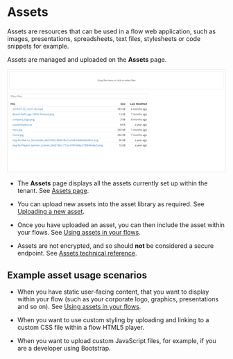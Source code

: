 # Assets

<head>
  <meta name="guidename" content="Flow"/>
  <meta name="context" content="GUID-7d21c82d-c700-437d-bdaa-ae4b0716726b"/>
</head>


Assets are resources that can be used in a flow web application, such as images, presentations, spreadsheets, text files, stylesheets or code snippets for example.

Assets are managed and uploaded on the **Assets** page.

![Assets page](../Images/img-flo-Asset_Page_nomarkup_f4f74711-c7bb-4468-8832-5eb4591e29e4.png)

-   The **Assets** page displays all the assets currently set up within the tenant. See [Assets page](c-flo-Assets_Page_f1d604a7-b133-4d4d-8dd1-4f29a62be2be.md).

-   You can upload new assets into the asset library as required. See [Uploading a new asset](t-flo-Assets_Uploading_a28577c2-84b1-44c9-8b63-37ace8968163.md).

-   Once you have uploaded an asset, you can then include the asset within your flows. See [Using assets in your flows](c-flo-Assets_Using_b67e1757-fbca-479f-94c2-590953df302f.md).

-   Assets are not encrypted, and so should **not** be considered a secure endpoint. See [Assets technical reference](r-flo-Assets_Technical_Reference_98b38258-3328-45f9-9d71-3c6d0ac7bd9d.md).


## Example asset usage scenarios

-   When you have static user-facing content, that you want to display within your flow \(such as your corporate logo, graphics, presentations and so on\). See [Using assets in your flows](c-flo-Assets_Using_b67e1757-fbca-479f-94c2-590953df302f.md).

-   When you want to use custom styling by uploading and linking to a custom CSS file within a flow HTML5 player.

-   When you want to upload custom JavaScript files, for example, if you are a developer using Bootstrap.